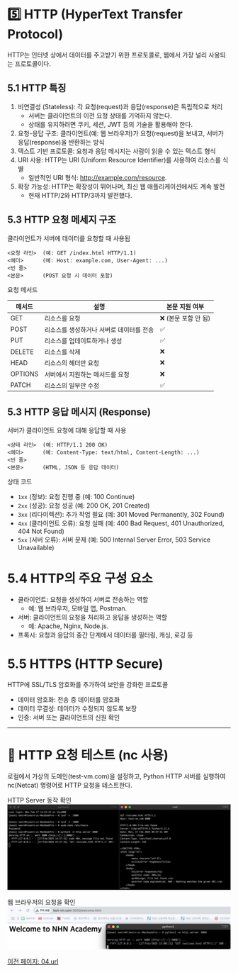 # 5️⃣ HTTP (HyperText Transfer Protocol)
HTTP는 인터넷 상에서 데이터를 주고받기 위한 프로토콜로, 웹에서 가장 널리 사용되는 프로토콜이다.

## 5.1 HTTP 특징
1. 비연결성 (Stateless): 각 요청(request)과 응답(response)은 독립적으로 처리
   - 서버는 클라이언트의 이전 요청 상태를 기억하지 않는다. 
   - 상태를 유지하려면 쿠키, 세션, JWT 등의 기술을 활용해야 한다. 
2. 요청-응답 구조: 클라이언트(예: 웹 브라우저)가 요청(request)을 보내고, 서버가 응답(response)을 반환하는 방식
3. 텍스트 기반 프로토콜: 요청과 응답 메시지는 사람이 읽을 수 있는 텍스트 형식
4. URI 사용: HTTP는 URI (Uniform Resource Identifier)를 사용하여 리소스를 식별
   - 일반적인 URI 형식: http://example.com/resource.
5. 확장 가능성: HTTP는 확장성이 뛰어나며, 최신 웹 애플리케이션에서도 계속 발전
   - 현재 HTTP/2와 HTTP/3까지 발전했다.

## 5.3 HTTP 요청 메세지 구조
클라이언트가 서버에 데이터를 요청할 때 사용됩
```
<요청 라인>  (예: GET /index.html HTTP/1.1)
<헤더>      (예: Host: example.com, User-Agent: ...)
<빈 줄>
<본문>      (POST 요청 시 데이터 포함)
```
요청 메서드

| 메서드   | 설명                                   | 본문 지원 여부 |
|-------|---------------------------------------|-------------|
| GET   | 리소스를 요청                       | ❌ (본문 포함 안 됨) |
| POST  | 리소스를 생성하거나 서버로 데이터를 전송 | ✅ |
| PUT   | 리소스를 업데이트하거나 생성           | ✅ |
| DELETE | 리소스를 삭제                        | ❌ |
| HEAD  | 리소스의 헤더만 요청              | ❌ |
| OPTIONS | 서버에서 지원하는 메서드를 요청        | ❌ |
| PATCH | 리소스의 일부만 수정                 | ✅ |

## 5.3 HTTP 응답 메시지 (Response)
서버가 클라이언트 요청에 대해 응답할 때 사용
```
<상태 라인>  (예: HTTP/1.1 200 OK)
<헤더>      (예: Content-Type: text/html, Content-Length: ...)
<빈 줄>
<본문>      (HTML, JSON 등 응답 데이터)
```
상태 코드
- `1xx` (정보): 요청 진행 중 (예: 100 Continue)
- `2xx` (성공): 요청 성공 (예: 200 OK, 201 Created)
- `3xx` (리다이렉션): 추가 작업 필요 (예: 301 Moved Permanently, 302 Found)
- `4xx` (클라이언트 오류): 요청 실패 (예: 400 Bad Request, 401 Unauthorized, 404 Not Found)
- `5xx` (서버 오류): 서버 문제 (예: 500 Internal Server Error, 503 Service Unavailable)

# 5.4 HTTP의 주요 구성 요소
- 클라이언트: 요청을 생성하여 서버로 전송하는 역할
    - 예: 웹 브라우저, 모바일 앱, Postman.
- 서버: 클라이언트의 요청을 처리하고 응답을 생성하는 역할
  - 예: Apache, Nginx, Node.js.
- 프록시: 요청과 응답의 중간 단계에서 데이터를 필터링, 캐싱, 로깅 등

# 5.5 HTTPS (HTTP Secure)
HTTP에 SSL/TLS 암호화를 추가하여 보안을 강화한 프로토콜
- 데이터 암호화: 전송 중 데이터를 암호화
- 데이터 무결성: 데이터가 수정되지 않도록 보장
- 인증: 서버 또는 클라이언트의 신원 확인


---
# 🚀 HTTP 요청 테스트 (nc 사용)
로컬에서 가상의 도메인(test-vm.com)을 설정하고, Python HTTP 서버를 실행하여 nc(Netcat) 명령어로 HTTP 요청을 테스트한다.

HTTP Server 동작 확인
<img src="./config/img2.png" alt="image1"></img><br/>

웹 브라우저의 요청을 확인
<img src="./config/img3.png"></img><br/>

[이전 페이지: 04.url](https://github.com/sslynn22/NHNacademy-java/blob/main/http%20server/docs/04.url.md)
